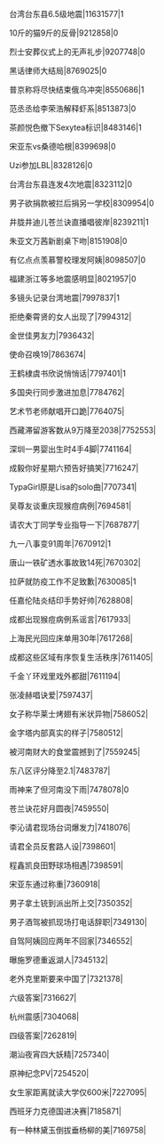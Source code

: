 台湾台东县6.5级地震|11631577|1

10斤的猫9斤的反骨|9212858|0

烈士安葬仪式上的无声礼步|9207748|0

黑话律师大结局|8769025|0

普京称将尽快结束俄乌冲突|8550686|1

范丞丞给李荣浩解释虾系|8513873|0

茶颜悦色撤下Sexytea标识|8483146|1

宋亚东vs桑德哈根|8399698|0

Uzi参加LBL|8328126|0

台湾台东县连发4次地震|8323112|0

男子欲捐款被拦后捐另一学校|8309954|0

井胧井迪儿苍兰诀直播唱彼岸|8239211|1

朱亚文万茜新剧桌下吻|8151908|0

有亿点点羡慕警校理发阿姨|8098507|0

福建浙江等多地震感明显|8021957|0

多镜头记录台湾地震|7997837|1

拒绝秦霄贤的女人出现了|7994312|

金世佳男友力|7936432|

使命召唤19|7863674|

王鹤棣虞书欣说悄悄话|7797401|1

多国央行同步激进加息|7784762|

艺术节老师献唱开口跪|7764075|

西藏滞留游客数从9万降至2038|7752553|

深圳一男婴出生时4手4脚|7741164|

成毅你好星期六预告好搞笑|7716247|

TypaGirl原是Lisa的solo曲|7707341|

吴尊友谈重庆现猴痘病例|7694581|

请农大丁同学专业指导一下|7687877|

九一八事变91周年|7670912|1

唐山一铁矿透水事故致14死|7670302|

拉萨就防疫工作不足致歉|7630085|1

任嘉伦陆炎结印手势好帅|7628808|

成都出现猴痘病例系谣言|7617933|

上海民光回应床单用30年|7617268|

成都这些区域有序恢复生活秩序|7611405|

千金丫环戏里戏外都甜|7611194|

张凌赫唱诀爱|7597437|

女子称华莱士烤翅有米状异物|7586052|

金字塔内部真实的样子|7580512|

被河南财大的食堂震撼到了|7559245|

东八区评分降至2.1|7483787|

雨神来了但河南没下雨|7478078|0

苍兰诀花好月圆夜|7459550|

李沁请君现场台词爆发力|7418076|

请君全员反套路人设|7398601|

程鑫凯良田野球场相遇|7398591|

宋亚东通过称重|7360918|

男子拿土铳到派出所上交|7350352|

男子酒驾被抓现场打电话辞职|7349130|

自驾阿姨回应两年不回家|7346552|

曝施罗德重返湖人|7345132|

老外克里斯要来中国了|7321378|

六级答案|7316627|

杭州震感|7304068|

四级答案|7262819|

潮汕夜宵四大妖精|7257340|

原神纪念PV|7254520|

女生家距离就读大学仅600米|7227095|

西班牙力克德国进决赛|7185871|

有一种林黛玉倒拔垂杨柳的美|7169758|

